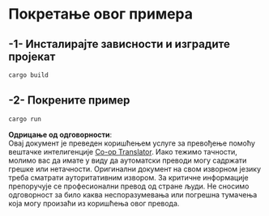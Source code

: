 <!--
CO_OP_TRANSLATOR_METADATA:
{
  "original_hash": "6240e78bb87f91bece16f8742472aeef",
  "translation_date": "2025-08-18T19:05:21+00:00",
  "source_file": "03-GettingStarted/06-http-streaming/solution/rust/calculator-httpserver/README.md",
  "language_code": "sr"
}
-->
# Покретање овог примера

## -1- Инсталирајте зависности и изградите пројекат

```bash
cargo build
```

## -2- Покрените пример

```bash
cargo run
```

**Одрицање од одговорности**:  
Овај документ је преведен коришћењем услуге за превођење помоћу вештачке интелигенције [Co-op Translator](https://github.com/Azure/co-op-translator). Иако тежимо тачности, молимо вас да имате у виду да аутоматски преводи могу садржати грешке или нетачности. Оригинални документ на свом изворном језику треба сматрати ауторитативним извором. За критичне информације препоручује се професионални превод од стране људи. Не сносимо одговорност за било каква неспоразумевања или погрешна тумачења која могу произаћи из коришћења овог превода.